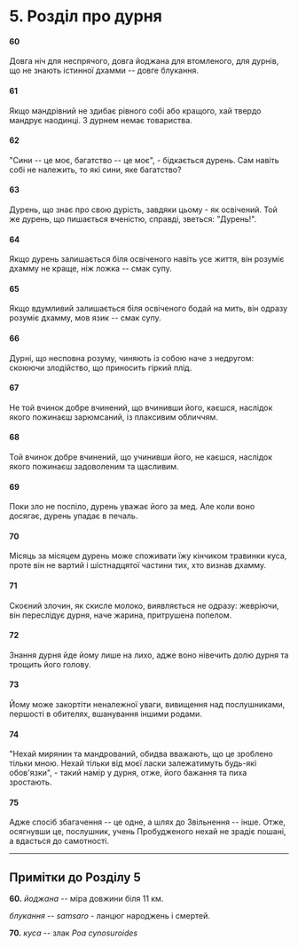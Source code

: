 # 5. Розділ про дурня

#### 60

Довга ніч для неспрячого, довга йоджана для втомленого, для дурнів, що не знають істинної дхамми -- довге блукання.

#### 61

Якщо мандрівний не здибає рівного собі або кращого, хай твердо мандрує наодинці. З дурнем немає товариства.

#### 62

"Сини -- це моє, багатство -- це моє", - бідкається дурень. Сам навіть собі не належить, то які сини, яке багатство?

#### 63

Дурень, що знає про свою дурість, завдяки цьому - як освічений. Той же дурень, що пишається вченістю, справді, зветься: "Дурень!".

#### 64

Якщо дурень залишається біля освіченого навіть усе життя, він розуміє дхамму не краще, ніж ложка -- смак супу.

#### 65

Якщо вдумливий залишається біля освіченого бодай на мить, він одразу розуміє дхамму, мов язик -- смак супу.

#### 66

Дурні, що неспoвна розуму, чиняють із собою наче з недругом: скоюючи злодійство, що приносить гіркий плід.

#### 67

Не той вчинок добре вчинений, що вчинивши його, каєшся, наслідок якого пожинаєш зарюмсаний, із плаксивим обличчям.

#### 68

Той вчинок добре вчинений, що учинивши його, не каєшся, наслідок якого пожинаєш задоволеним та щасливим.

#### 69

Поки зло не поспіло, дурень уважає його за мед. Але коли воно досягає, дурень упадає в печаль.

#### 70

Місяць за місяцем дурень може споживати їжу кінчиком травинки куса, проте він не вартий і шістнадцятої частини тих, хто визнав дхамму.

#### 71

Скоєний злочин, як скисле молоко, виявляється не одразу: жевріючи, він переслідує дурня, наче жарина, притрушена попелом.

#### 72

Знання дурня йде йому лише на лихо, адже воно нівечить долю дурня та трощить його голову.

#### 73

Йому може закортіти неналежної уваги, вивищення над послушниками, першості в обителях, вшанування іншими родами.

#### 74

"Нехай мирянин та мандрований, обидва вважають, що це зроблено тільки мною. Нехай тільки від моєї ласки залежатимуть будь-які обов'язки", - такий намір у дурня, отже, його бажання та пиха зростають.

#### 75

Адже спосіб збагачення -- це одне, а шлях до Звільнення -- інше. Отже, осягнувши це, послушник, учень Пробудженого нехай не зрадіє пошані, а вдасться до самотності.

---

## Примітки до Розділу 5

**60.** *йоджана* -- міра довжини біля 11 км.

*блукання* -- *samsaro* - ланцюг народжень і смертей.

**70.** *куса* -- злак *Poa cynosuroides*
